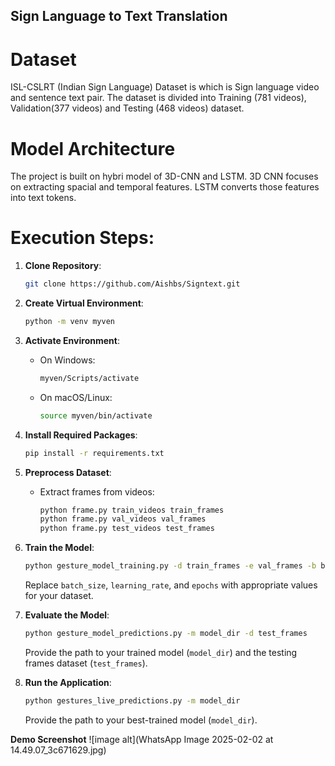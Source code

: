 ## Sign Language to Text Translation

# Dataset

ISL-CSLRT (Indian Sign Language) Dataset is which is Sign language video and sentence text pair. The dataset is divided into Training (781 videos), Validation(377 videos) and Testing (468 videos) dataset.

# Model Architecture

The project is built on hybri model of 3D-CNN and LSTM. 3D CNN focuses on extracting spacial and temporal features. LSTM converts those features into text tokens.

# Execution Steps:

1. **Clone Repository**:
   ```bash
   git clone https://github.com/Aishbs/Signtext.git
   ```

2. **Create Virtual Environment**:
   ```bash
   python -m venv myven
   ```

3. **Activate Environment**:
   - On Windows:
     ```bash
     myven/Scripts/activate
     ```
   - On macOS/Linux:
     ```bash
     source myven/bin/activate
     ```

4. **Install Required Packages**:
   ```bash
   pip install -r requirements.txt
   ```

5. **Preprocess Dataset**:
   - Extract frames from videos:
     ```bash
     python frame.py train_videos train_frames
     python frame.py val_videos val_frames
     python frame.py test_videos test_frames
     ```

6. **Train the Model**:
   ```bash
   python gesture_model_training.py -d train_frames -e val_frames -b batch_size -l learning_rate -ep epochs
   ```
   Replace `batch_size`, `learning_rate`, and `epochs` with appropriate values for your dataset.

7. **Evaluate the Model**:
   ```bash
   python gesture_model_predictions.py -m model_dir -d test_frames
   ```
   Provide the path to your trained model (`model_dir`) and the testing frames dataset (`test_frames`).

8. **Run the Application**:
   ```bash
   python gestures_live_predictions.py -m model_dir
   ```
   Provide the path to your best-trained model (`model_dir`).

**Demo Screenshot**
![image alt](WhatsApp Image 2025-02-02 at 14.49.07_3c671629.jpg)
